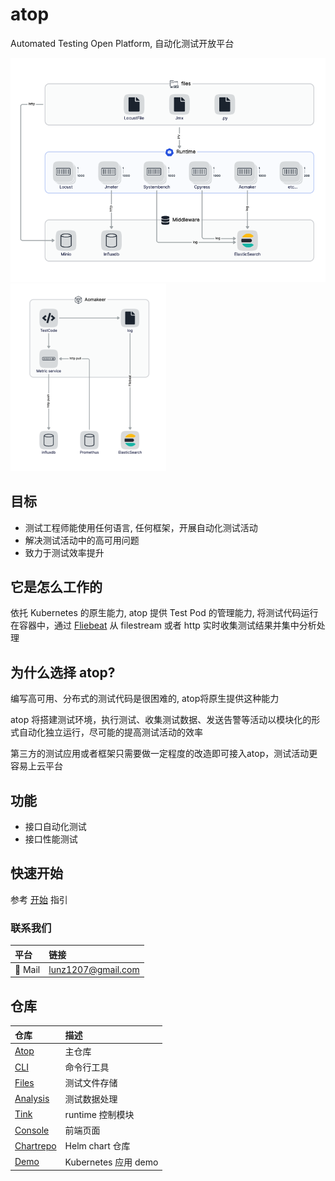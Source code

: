 # atop

Automated Testing Open Platform, 自动化测试开放平台

![atop overview](./img/overview.png)
![aomaker overview](./img/aomaker.png)

## 目标

- 测试工程师能使用任何语言, 任何框架，开展自动化测试活动
- 解决测试活动中的高可用问题
- 致力于测试效率提升

## 它是怎么工作的

依托 Kubernetes 的原生能力, atop 提供 Test Pod 的管理能力, 将测试代码运行在容器中，通过 [Fliebeat](https://www.elastic.co/guide/en/beats/filebeat/current/filebeat-overview.html) 从 filestream 或者 http 实时收集测试结果并集中分析处理

## 为什么选择 atop?

编写高可用、分布式的测试代码是很困难的, atop将原生提供这种能力

atop 将搭建测试环境，执行测试、收集测试数据、发送告警等活动以模块化的形式自动化独立运行，尽可能的提高测试活动的效率

第三方的测试应用或者框架只需要做一定程度的改造即可接入atop，测试活动更容易上云平台

## 功能

- 接口自动化测试
- 接口性能测试

## 快速开始

参考 [开始](https://github.com/no8ge/cli/blob/main/README.md) 指引

### 联系我们

| 平台  | 链接        |
|:----------|:------------|
| 📧 Mail | lunz1207@gmail.com

## 仓库

| 仓库 | 描述 |
|:-----|:------------|
| [Atop](https://github.com/no8ge/atop) | 主仓库
| [CLI](https://github.com/no8ge/cli) | 命令行工具
| [Files](https://github.com/no8ge/files) | 测试文件存储
| [Analysis](https://github.com/no8ge/analysis) | 测试数据处理
| [Tink](https://github.com/no8ge/tink) | runtime 控制模块
| [Console](https://github.com/no8ge/console) | 前端页面
| [Chartrepo](https://github.com/no8ge/chartrepo) | Helm chart 仓库
| [Demo](https://github.com/no8ge/demo) | Kubernetes 应用 demo
